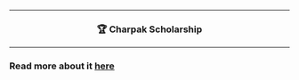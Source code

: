 --------------------------------------------------------------------------------------------

### <p align="center"> 🏆 Charpak Scholarship </p>

--------------------------------------------------------------------------------------------
### Read more about it [here](https://www.inde.campusfrance.org/charpak-scholarships)
